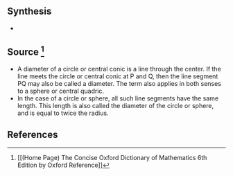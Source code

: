 ## Synthesis
- 
## Source [^1]
- A diameter of a circle or central conic is a line through the center. If the line meets the circle or central conic at P and Q, then the line segment PQ may also be called a diameter. The term also applies in both senses to a sphere or central quadric. 
- In the case of a circle or sphere, all such line segments have the same length. This length is also called the diameter of the circle or sphere, and is equal to twice the radius.
## References

[^1]: [[(Home Page) The Concise Oxford Dictionary of Mathematics 6th Edition by Oxford Reference]]